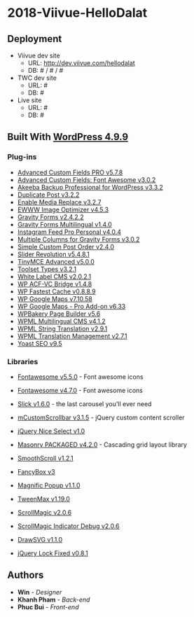 # 2018-Viivue-HelloDalat

## Deployment

* Viivue dev site
    * URL: http://dev.viivue.com/hellodalat
    * DB: # / # / #
* TWC dev site
    * URL: #
    * DB: #
* Live site
    * URL: #
    * DB: #

## Built With [WordPress 4.9.9](https://wordpress.org/download/)

### Plug-ins

* [Advanced Custom Fields PRO v5.7.8](https://www.advancedcustomfields.com/pro/)
* [Advanced Custom Fields: Font Awesome v3.0.2](https://wordpress.org/plugins/advanced-custom-fields-font-awesome/)
* [Akeeba Backup Professional for WordPress v3.3.2](https://www.akeebabackup.com/products/akeeba-backup-wordpress.html)
* [Duplicate Post v3.2.2](https://duplicate-post.lopo.it/)
* [Enable Media Replace v3.2.7](https://shortpixel.com/)
* [EWWW Image Optimizer v4.5.3](https://ewww.io/)
* [Gravity Forms v2.4.2.2](https://www.gravityforms.com)
* [Gravity Forms Multilingual v1.4.0](https://www.onthegosystems.com/)
* [Instagram Feed Pro Personal v4.0.4](https://smashballoon.com/)
* [Multiple Columns for Gravity Forms v3.0.2](http://www.webholism.com/)
* [Simple Custom Post Order v2.4.0](https://colorlib.com/wp/)
* [Slider Revolution v5.4.8.1](https://revolution.themepunch.com/)
* [TinyMCE Advanced v5.0.0](https://wordpress.org/plugins/tinymce-advanced/)
* [Toolset Types v3.2.1](https://toolset.com)
* [White Label CMS v2.0.2.1](https://wordpress.org/plugins/white-label-cms/)
* [WP ACF-VC Bridge v1.4.8](http://wpacfvcbridge.com/)
* [WP Fastest Cache v0.8.8.9](#)
* [WP Google Maps v7.10.58](https://www.wpgmaps.com/)
* [WP Google Maps - Pro Add-on v6.33](https://www.wpgmaps.com/purchase-professional-version/)
* [WPBakery Page Builder v5.6](https://wpbakery.com/)
* [WPML Multilingual CMS v4.1.2](https://www.onthegosystems.com/)
* [WPML String Translation v2.9.1](https://www.onthegosystems.com/)
* [WPML Translation Management v2.7.1](https://www.onthegosystems.com/)
* [Yoast SEO v9.5](https://yoast.com/wordpress/plugins/seo/)

### Libraries

* [Fontawesome v5.5.0](https://fontawesome.com) - Font awesome icons
* [Fontawesome v4.7.0](https://fontawesome.com/v4.7.0/icons/) - Font awesome icons
* [Slick v1.6.0](http://kenwheeler.github.io/slick/) - the last carousel you'll ever need
* [mCustomScrollbar v3.1.5](http://manos.malihu.gr/jquery-custom-content-scroller/) - jQuery custom content scroller
* [jQuery Nice Select v1.0](https://github.com/hernansartorio/jquery-nice-select)
* [Masonry PACKAGED v4.2.0](http://masonry.desandro.com) - Cascading grid layout library
* [SmoothScroll v1.2.1](https://github.com/gblazex/smoothscroll-for-websites/wiki)

* [FancyBox v3](http://fancyapps.com/fancybox/3/docs/)
* [Magnific Popup v1.1.0](http://dimsemenov.com/plugins/magnific-popup/)

* [TweenMax v1.19.0](https://greensock.com/docs)
* [ScrollMagic v2.0.6](http://scrollmagic.io/docs/index.html)
* [ScrollMagic Indicator Debug v2.0.6](http://scrollmagic.io/docs/index.html)
* [DrawSVG v1.1.0](https://github.com/lcdsantos/jquery-drawsvg)

* [jQuery Lock Fixed v0.8.1](https://github.com/ymschaap/jquery-lockfixed)

## Authors

* **Win** - *Designer*
* **Khanh Pham** - *Back-end*
* **Phuc Bui** - *Front-end*

